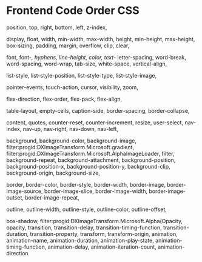 Frontend Code Order CSS
====================

position,
top,
right,
bottom,
left,
z-index,

display,
float,
width,
min-width,
max-width,
height,
min-height,
max-height,
box-sizing,
padding,
margin,
overflow,
clip,
clear,

font,
font-*,
hyphens,
line-height,
color,
text-*
letter-spacing,
word-break,
word-spacing,
word-wrap,
tab-size,
white-space,
vertical-align,

list-style,
list-style-position,
list-style-type,
list-style-image,

pointer-events,
touch-action,
cursor,
visibility,
zoom,

flex-direction,
flex-order,
flex-pack,
flex-align,

table-layout,
empty-cells,
caption-side,
border-spacing,
border-collapse,

content,
quotes,
counter-reset,
counter-increment,
resize,
user-select,
nav-index,
nav-up,
nav-right,
nav-down,
nav-left,

background,
background-color,
background-image,
filter:progid:DXImageTransform.Microsoft.gradient,
filter:progid:DXImageTransform.Microsoft.AlphaImageLoader,
filter,
background-repeat,
background-attachment,
background-position,
background-position-x,
background-position-y,
background-clip,
background-origin,
background-size,

border,
border-color,
border-style,
border-width,
border-image,
border-image-source,
border-image-slice,
border-image-width,
border-image-outset,
border-image-repeat,

outline,
outline-width,
outline-style,
outline-color,
outline-offset,

box-shadow,
filter:progid:DXImageTransform.Microsoft.Alpha(Opacity,
opacity,
transition,
transition-delay,
transition-timing-function,
transition-duration,
transition-property,
transform,
transform-origin,
animation,
animation-name,
animation-duration,
animation-play-state,
animation-timing-function,
animation-delay,
animation-iteration-count,
animation-direction
